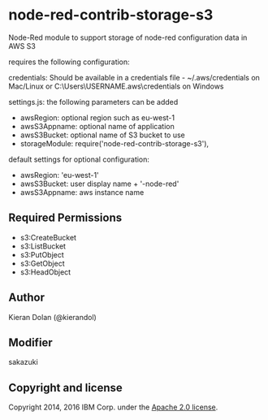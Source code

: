 # node-red-contrib-storage-s3

Node-Red module to support storage of node-red configuration data in AWS S3
<p>
requires the following configuration:

credentials: Should be available in a credentials file - ~/.aws/credentials on Mac/Linux or C:\Users\USERNAME\.aws\credentials on Windows
</p>
<p>
settings.js: the following parameters can be added
<ul>
<li>awsRegion: optional region such as eu-west-1</li>
<li>awsS3Appname: optional name of application</li>
<li>awsS3Bucket: optional name of S3 bucket to use</li>
<li>storageModule: require('node-red-contrib-storage-s3'),</li>
</ul>
</p>

default settings for optional configuration:
<ul>
<li>awsRegion: 'eu-west-1'</li>
<li>awsS3Bucket: user display name + '-node-red'</li>
<li>awsS3Appname: aws instance name</li>
</ul>

Required Permissions
---------------------
- s3:CreateBucket
- s3:ListBucket
- s3:PutObject
- s3:GetObject
- s3:HeadObject

Author
-------
Kieran Dolan (@kierandol)  


Modifier
-------
sakazuki


Copyright and license
----------------------
Copyright 2014, 2016 IBM Corp. under the [Apache 2.0 license](http://www.apache.org/licenses/LICENSE-2.0).
